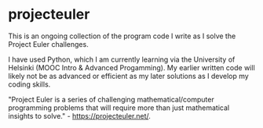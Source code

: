  # projecteuler

This is an ongoing collection of the program code I write as I solve the Project Euler challenges.  

I have used Python, which I am currently learning via the University of Helsinki (MOOC Intro & Advanced Progamming).  My earlier written code will likely not be as advanced or efficient as my later solutions as I develop my coding skills. 

"Project Euler is a series of challenging mathematical/computer programming problems that will require more than just mathematical insights to solve." - https://projecteuler.net/.  
